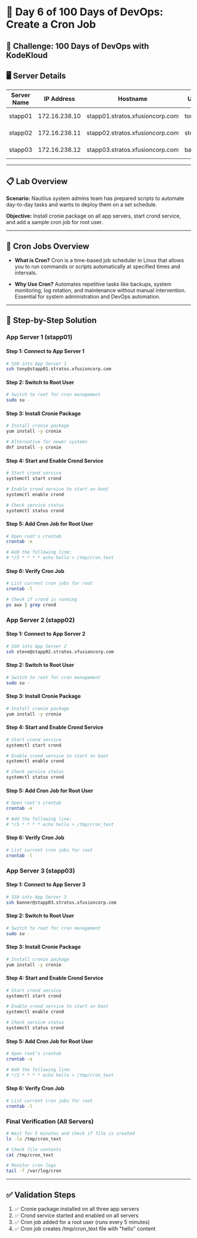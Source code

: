 # 🚀 Day 6 of 100 Days of DevOps: Create a Cron Job

## 🎯 Challenge: 100 Days of DevOps with KodeKloud

## 🖥️ Server Details
| Server Name | IP Address | Hostname | User | Purpose |
|-------------|------------|----------|------|---------|
| stapp01 | 172.16.238.10 | stapp01.stratos.xfusioncorp.com | tony | Nautilus App 1 |
| stapp02 | 172.16.238.11 | stapp02.stratos.xfusioncorp.com | steve | Nautilus App 2 |
| stapp03 | 172.16.238.12 | stapp03.stratos.xfusioncorp.com | banner | Nautilus App 3 |

---

## 📋 Lab Overview
**Scenario:** Nautilus system admins team has prepared scripts to automate day-to-day tasks and wants to deploy them on a set schedule.

**Objective:** Install cronie package on all app servers, start crond service, and add a sample cron job for root user.

---

## 🔹 Cron Jobs Overview

* **What is Cron?**
  Cron is a time-based job scheduler in Linux that allows you to run commands or scripts automatically at specified times and intervals.

* **Why Use Cron?**
  Automates repetitive tasks like backups, system monitoring, log rotation, and maintenance without manual intervention. Essential for system administration and DevOps automation.

---

## 🔧 Step-by-Step Solution

### App Server 1 (stapp01)

#### Step 1: Connect to App Server 1
```bash
# SSH into App Server 1
ssh tony@stapp01.stratos.xfusioncorp.com
```

#### Step 2: Switch to Root User
```bash
# Switch to root for cron management
sudo su -
```

#### Step 3: Install Cronie Package
```bash
# Install cronie package
yum install -y cronie

# Alternative for newer systems
dnf install -y cronie
```

#### Step 4: Start and Enable Crond Service
```bash
# Start crond service
systemctl start crond

# Enable crond service to start on boot
systemctl enable crond

# Check service status
systemctl status crond
```

#### Step 5: Add Cron Job for Root User
```bash
# Open root's crontab
crontab -e

# Add the following line:
# */5 * * * * echo hello > /tmp/cron_text
```

#### Step 6: Verify Cron Job
```bash
# List current cron jobs for root
crontab -l

# Check if crond is running
ps aux | grep crond
```

### App Server 2 (stapp02)

#### Step 1: Connect to App Server 2
```bash
# SSH into App Server 2
ssh steve@stapp02.stratos.xfusioncorp.com
```

#### Step 2: Switch to Root User
```bash
# Switch to root for cron management
sudo su -
```

#### Step 3: Install Cronie Package
```bash
# Install cronie package
yum install -y cronie
```

#### Step 4: Start and Enable Crond Service
```bash
# Start crond service
systemctl start crond

# Enable crond service to start on boot
systemctl enable crond

# Check service status
systemctl status crond
```

#### Step 5: Add Cron Job for Root User
```bash
# Open root's crontab
crontab -e

# Add the following line:
# */5 * * * * echo hello > /tmp/cron_text
```

#### Step 6: Verify Cron Job
```bash
# List current cron jobs for root
crontab -l
```

### App Server 3 (stapp03)

#### Step 1: Connect to App Server 3
```bash
# SSH into App Server 3
ssh banner@stapp03.stratos.xfusioncorp.com
```

#### Step 2: Switch to Root User
```bash
# Switch to root for cron management
sudo su -
```

#### Step 3: Install Cronie Package
```bash
# Install cronie package
yum install -y cronie
```

#### Step 4: Start and Enable Crond Service
```bash
# Start crond service
systemctl start crond

# Enable crond service to start on boot
systemctl enable crond

# Check service status
systemctl status crond
```

#### Step 5: Add Cron Job for Root User
```bash
# Open root's crontab
crontab -e

# Add the following line:
# */5 * * * * echo hello > /tmp/cron_text
```

#### Step 6: Verify Cron Job
```bash
# List current cron jobs for root
crontab -l
```

### Final Verification (All Servers)
```bash
# Wait for 5 minutes and check if file is created
ls -la /tmp/cron_text

# Check file contents
cat /tmp/cron_text

# Monitor cron logs
tail -f /var/log/cron
```

---

## ✅ Validation Steps

1. ✅ Cronie package installed on all three app servers
2. ✅ Crond service started and enabled on all servers
3. ✅ Cron job added for a root user (runs every 5 minutes)
4. ✅ Cron job creates /tmp/cron_text file with "hello" content